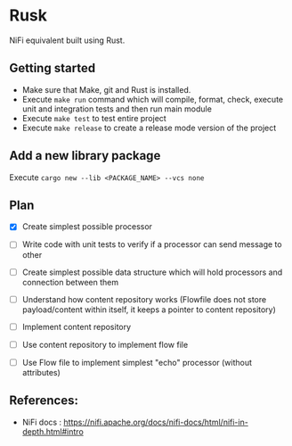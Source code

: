 # Rusk
NiFi equivalent built using Rust.

## Getting started
- Make sure that Make, git and Rust is installed.
- Execute `make run` command which will compile, format, check, execute unit and integration tests and then run main module
- Execute `make test` to test entire project
- Execute `make release` to create a release mode version of the project 

## Add a new library package
Execute `cargo new --lib <PACKAGE_NAME> --vcs none`

## Plan
- [x] Create simplest possible processor
- [ ] Write code with unit tests to verify if a processor can send message to other
- [ ] Create simplest possible data structure which will hold processors and connection between them
- [ ] Understand how content repository works (Flowfile does not store payload/content within itself, it keeps a pointer to content repository)
- [ ] Implement content repository
- [ ] Use content repository to implement flow file
- [ ] Use Flow file to implement simplest "echo" processor (without attributes)


## References:
- NiFi docs : https://nifi.apache.org/docs/nifi-docs/html/nifi-in-depth.html#intro
